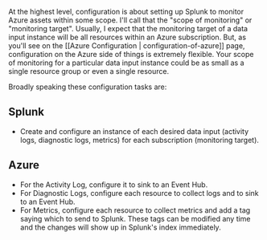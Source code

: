 At the highest level, configuration is about setting up Splunk to monitor Azure assets within some scope. I'll call that the "scope of monitoring" or "monitoring target". Usually, I expect that the monitoring target of a data input instance will be all resources within an Azure subscription. But, as you'll see on the [[Azure Configuration | configuration-of-azure]] page, configuration on the Azure side of things is extremely flexible. Your scope of monitoring for a particular data input instance could be as small as a single resource group or even a single resource.

Broadly speaking these configuration tasks are:

## Splunk
* Create and configure an instance of each desired data input (activity logs, diagnostic logs, metrics) for each subscription (monitoring target).

## Azure
* For the Activity Log, configure it to sink to an Event Hub.
* For Diagnostic Logs, configure each resource to collect logs and to sink to an Event Hub.
* For Metrics, configure each resource to collect metrics and add a tag saying which to send to Splunk. These tags can be modified any time and the changes will show up in Splunk's index immediately.
